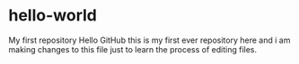 # hello-world
My first repository
Hello GitHub this is my first ever repository here and i am making changes to this file just to learn the process of editing files.
